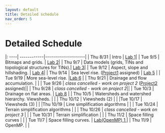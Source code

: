 ```yaml
---
layout: default 
title: Detailed schedule 
nav_order: 5
---
```


# Detailed Schedule 



|: ----| ------------|--------------------|
| Thu 8/31 |  Intro | [Lab 1](https://bowdoin-csci3225-f23.github.io/Labs/Lab1/)|
| Tue 9/5 |  Bitmaps and grids. |  [Lab 2](https://bowdoin-csci3225-f23.github.io/Labs/lab2/)|
| Thu 9/7 | Data  models (grids, TINs and topological structures for TINs).| [Lab 3](https://bowdoin-csci3225-f23.github.io/Labs/lab3/)|
| Tue 9/12 | Aspect, slope and hillshading. | [Lab 4](https://bowdoin-csci3225-f23.github.io/Labs/lab4/)|
| Thu 9/14 | Sea level rise. ([Project1](https://bowdoin-csci3225-f23.github.io/Projects/project1-vis/) assigned) | [Lab 5](https://bowdoin-csci3225-f23.github.io/Labs/lab5/) | 
| Tue 9/19 | More sea-level rise. |[Lab 6](https://bowdoin-csci3225-f23.github.io/Labs/lab6/) | 
| Thu 9/21 | Drainage and flow accumulation. | |
| Tue 9/26 | _class cancelled - work on project 2_ ([Project2](https://bowdoin-csci3225-f23.github.io/Projects/project2-slr/) assigned)|| 
| Thu 9/28 | _class cancelled - work on project 2_|| 
| Tue 10/3 | Drainage on flat areas. | [Lab 8](https://bowdoin-csci3225-f23.github.io/Labs/lab8/) | 
| Thu 10/5 | Watersheds and watershed hierarchy. Viewsheds.  | | 
| Thu 10/12 | Viewsheds (2)  | | 
|Tue 10/17 | Viewsheds (3) | |
|Thu 10/19 | Line simplification algorithms | |
| Tue 10/24 | Terrain simplification algorithms | | 
| Thu 10/26 | _class cancelled - work on project 3_ | | 
| Tue 10/31 | Terrain simplification | | 
| Thu 11/2  | Space filling curves | | 
| Tue 11/7  | Space filling curves. | [Lab(OpenMP) 1 ](https://bowdoin-csci3225-f23.github.io/Labs/openmp/lab1/) | 
| Thu 11/9  | OpenMP. | |   
